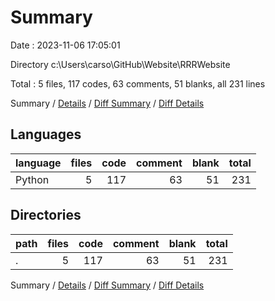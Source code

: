 # Summary

Date : 2023-11-06 17:05:01

Directory c:\\Users\\carso\\GitHub\\Website\\RRRWebsite

Total : 5 files,  117 codes, 63 comments, 51 blanks, all 231 lines

Summary / [Details](details.md) / [Diff Summary](diff.md) / [Diff Details](diff-details.md)

## Languages
| language | files | code | comment | blank | total |
| :--- | ---: | ---: | ---: | ---: | ---: |
| Python | 5 | 117 | 63 | 51 | 231 |

## Directories
| path | files | code | comment | blank | total |
| :--- | ---: | ---: | ---: | ---: | ---: |
| . | 5 | 117 | 63 | 51 | 231 |

Summary / [Details](details.md) / [Diff Summary](diff.md) / [Diff Details](diff-details.md)